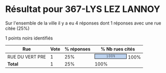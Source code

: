 # Résultat pour 367-LYS LEZ LANNOY

Sur l'ensemble de la ville il y a eu 4 réponses dont 1 réponses avec une rue citée (25%)

1 points noirs identifiés

| Rue | Vote | % réponses | % Nb rues cités|
|-----|------|------------|----------------|
| RUE DU VERT PRE | 1 | 25% | <img src="../../img/bar_100.gif" />&nbsp;100%|
| **Total** | 1 | 25% | 100%|
